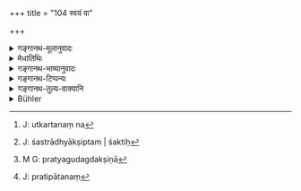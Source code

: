 +++
title = "104 स्वयं वा"

+++

<details><summary>गङ्गानथ-मूलानुवादः</summary>

Or, having cut off his penis and testicles, he shall take them in his joined hands and walk straight on towards the ‘region of evil spirits,’ until he falls down.—(104)
</details>

<details><summary>मेधातिथिः</summary>

उत्कर्तनेन[^१४७] कल्पेन शोधनम् । शस्त्राध्याक्षिप्तशक्तिः[^१४८] सर्वत्र सहकारिणी । येन शक्येत छेत्तुं तत्सामर्थ्याल् लभ्यते । प्रत्यग्दक्षिणा[^१४९] **नैरृती दिक्** । **अजिह्मगो** ऽकुटिलगः । श्वभ्रकूपादि न परिहरेद् इत्य् अर्थः । कुड्यादिषु प्रतियातनं[^१५०] हि तदापाताद् गच्छेद् एव ॥ ११.१०४ ॥


[^१५०]:
     J: pratipātanaṃ


[^१४९]:
     M G: pratyagudagdakṣiṇā


[^१४८]:
     J: śastrādhyākṣiptam | śaktiḥ


[^१४७]:
     J: utkartanaṃ na
</details>

<details><summary>गङ्गानथ-भाष्यानुवादः</summary>

The ‘cutting off’ here mentioned is conducive to purification. The use of a cutting instrument is implied by the fact that every act needs the requisite implements; so that the weapon implied must be one that is fit to be used for the required *cutting*.

The South-west is the ‘*region of evil spirits*.’

‘*Straight on*,’—not deviating from the straight line; so that he may not seek to avoid wells or pits and such things; but in the case of walls and such obstacles, he should certainly go round them.—(104)
</details>

<details><summary>गङ्गानथ-टिप्पन्यः</summary>

This verse is quoted in *Mitākṣarā* (3.259), which offers the following
explanation:—He should himself cut off his testicles and the organ, take
them in his hands and go away straight onwards towards the South-West,
till his body falls off; it adds that the man should go towards the
South-West backwards and with eyes bandaged.

It is quoted in *Madanapārijāta* (p. 836), which also adds that the man
should go backwards and with eyes closed;—in *Aparārka* (p. 1083);—in
*Parāśaramādhava* (Prāyaścitta, p. 253);—in *Nṛsiṃhaprasāda*
(Prāyaścitta, p. 11a);—and in *Prāyaścittaviveka* (p. 137), which says
that the ‘cutting’ should be done with a *razor* as distinctly
prescribed by *Śaṅkha-Likhita*.
</details>

<details><summary>गङ्गानथ-तुल्य-वाक्यानि</summary>

**(verses 11.103-107)  
**

See Comparative notes for [Verse
11.103].
</details>

<details><summary>Bühler</summary>

105	Or, having himself cut off his organ and his testicles and having taken them in his joined hands, he may walk straight towards the region of Nirriti (the south-west), until he falls down (dead);
</details>
